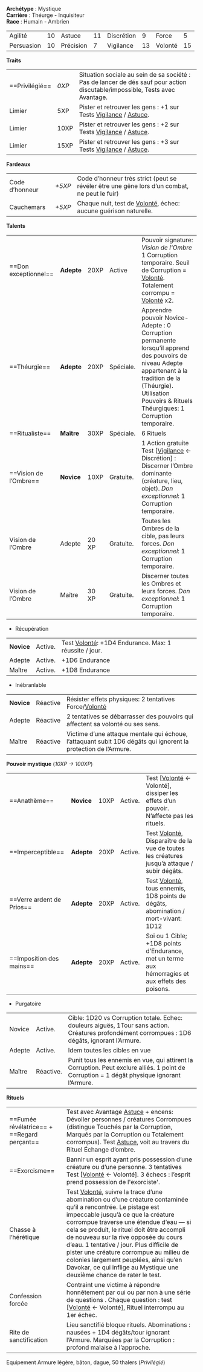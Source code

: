**Archétype** : Mystique  
**Carrière** : Théurge - Inquisiteur  
**Race** : Humain - Ambrien

|     |     |     |     |     |     |     |     |
| --- | --- | --- | --- | --- | --- | --- | --- |
| Agilité | 10  | Astuce | 11  | Discrétion | 9   | Force | 5   |
| Persuasion | 10  | Précision | 7   | Vigilance | 13  | Volonté | 15  |

**Traits**

|     |     |     |
| --- | --- | --- |
| ==Privilégié== | _0XP_ | Situation sociale au sein de sa société : Pas de lancer de dés sauf pour action discutable/impossible, Tests avec Avantage. |
| Limier | 5XP | Pister et retrouver les gens : +1 sur Tests [Vigilance](/Symbaroum/2024-10-28_001.md#Vigilance) / [Astuce](/2024-10-28_001.md#Astuce). |
| Limier | 10XP | Pister et retrouver les gens : +2 sur Tests [Vigilance](/2024-10-28_001.md#Vigilance) / [Astuce](/2024-10-28_001.md#Astuce). |
| Limier | 15XP | Pister et retrouver les gens : +3 sur Tests [Vigilance](/2024-10-28_001.md#Vigilance) / [Astuce](/2024-10-28_001.md#Astuce). |

**Fardeaux**

|     |     |     |
| --- | --- | --- |
| Code d’honneur | _+5XP_ | Code d’honneur très strict (peut se révéler être une gêne lors d’un combat, ne peut le fuir) |
| Cauchemars | _+5XP_ | Chaque nuit, test de [Volonté](/2024-10-28_001.md#Volont%C3%A9), échec: aucune guérison naturelle. |

**Talents**

|     |     |     |     |     |
| --- | --- | --- | --- | --- |
| ==Don exceptionnel== | **Adepte** | 20XP | Active | Pouvoir signature: _Vision de l'Ombre_ 1 Corruption temporaire. Seuil de Corruption = [Volonté](/2024-10-28_001.md#Volont%C3%A9). Totalement corrompu = [Volonté](/2024-10-28_001.md#Volont%C3%A9) x2. |
| ==Théurgie== | **Adepte** | 20XP | Spéciale. | Apprendre pouvoir Novice-Adepte : 0 Corruption permanente lorsqu’il apprend des pouvoirs de niveau Adepte appartenant à la tradition de la (Théurgie). Utilisation Pouvoirs & Rituels Théurgiques: 1 Corruption temporaire. |
| ==Ritualiste== | **Maître** | 30XP | Spéciale. | 6 Rituels |
| ==Vision de l’Ombre== | **Novice** | 10XP | Gratuite. | 1 Action gratuite Test [[Vigilance](/2024-10-28_001.md#Vigilance) ← Discrétion] : Discerner l’Ombre dominante (créature, lieu, objet). _Don exceptionnel_: 1 Corruption temporaire. |
| Vision de l’Ombre | Adepte | 20 XP | Gratuite. | Toutes les Ombres de la cible, pas leurs forces. _Don exceptionnel_: 1 Corruption temporaire. |
| Vision de l’Ombre | Maître | 30 XP | Gratuite. | Discerner toutes les Ombres et leurs forces. _Don exceptionnel_: 1 Corruption temporaire. |

-   Récupération

|     |     |     |
| --- | --- | --- |
| **Novice** | Active. | Test [Volonté](/2024-10-28_001.md#Volont%C3%A9): +1D4 Endurance. Max: 1 réussite / jour. |
| Adepte | Active. | +1D6 Endurance |
| Maître | Active. | +1D8 Endurance |

-   Inébranlable

|     |     |     |
| --- | --- | --- |
| **Novice** | Réactive | Résister effets physiques: 2 tentatives Force/[Volonté](/2024-10-28_001.md#Volont%C3%A9) |
| Adepte | Réactive | 2 tentatives se débarrasser des pouvoirs qui affectent sa volonté ou ses sens. |
| Maître | Réactive | Victime d’une attaque mentale qui échoue, l’attaquant subit 1D6 dégâts qui ignorent la protection de l’Armure. |

**Pouvoir mystique** (_10XP -> 100XP_)

|     |     |     |     |     |
| --- | --- | --- | --- | --- |
| ==Anathème== | **Novice** | 10XP | Active. | Test [[Volonté](/2024-10-28_001.md#Volont%C3%A9) ← Volonté], dissiper les effets d’un pouvoir. N’affecte pas les rituels. |
| ==Imperceptible== | **Adepte** | 20XP | Active. | Test [Volonté](/2024-10-28_001.md#Volont%C3%A9), Disparaître de la vue de toutes les créatures jusqu’à attaque / subir dégâts. |
| ==Verre ardent de Prios== | **Adepte** | 20XP | Active. | Test [Volonté](/2024-10-28_001.md#Volont%C3%A9), tous ennemis, 1D8 points de dégâts, abomination / mort-vivant: 1D12 |
| ==Imposition des mains== | **Adepte** | 20XP | Active. | Soi ou 1 Cible; +1D8 points d’Endurance, met un terme aux hémorragies et aux effets des poisons. |

-   Purgatoire

|     |     |     |
| --- | --- | --- |
| Novice | Active. | Cible: 1D20 vs Corruption totale. Echec: douleurs aiguës, 1Tour sans action. Créatures profondément corrompues : 1D6 dégâts, ignorant l’Armure. |
| Adepte | Active. | Idem toutes les cibles en vue |
| Maître | Réactive. | Punit tous les ennemis en vue, qui attirent la Corruption. Peut exclure alliés. 1 point de Corruption = 1 dégât physique ignorant l’Armure. |

**Rituels**

|     |     |
| --- | --- |
| ==Fumée révélatrice== + ==Regard perçant== | Test avec Avantage [Astuce](/2024-10-28_001.md#Astuce) + encens: Dévoiler personnes / créatures Corrompues (distingue Touchés par la Corruption, Marqués par la Corruption ou Totalement corrompus). Test [Astuce](/2024-10-28_001.md#Astuce), voit au travers du Rituel Échange d’ombre. |
| ==Exorcisme== | Bannir un esprit ayant pris possession d’une créature ou d’une personne. 3 tentatives Test [[Volonté](/2024-10-28_001.md#Volont%C3%A9) ← Volonté]. 3 échecs : l’esprit prend possession de l'exorciste'. |
| Chasse à l’hérétique | Test [Volonté](/2024-10-28_001.md#Volont%C3%A9), suivre la trace d’une abomination ou d’une créature contaminée qu’il a rencontrée. Le pistage est impeccable jusqu’à ce que la créature corrompue traverse une étendue d’eau — si cela se produit, le rituel doit être accompli de nouveau sur la rive opposée du cours d’eau. 1 tentative / jour. Plus difficile de pister une créature corrompue au milieu de colonies largement peuplées, ainsi qu’en Davokar, ce qui inflige au Mystique une deuxième chance de rater le test. |
| Confession forcée | Contraint une victime à répondre honnêtement par oui ou par non à une série de questions . Chaque question : test [[Volonté](/2024-10-28_001.md#Volont%C3%A9) ← Volonté], Rituel interrompu au 1er échec. |
| Rite de sanctification | Lieu sanctifié bloque rituels. Abominations : nausées + 1D4 dégâts/tour ignorant l’Armure. Marquées par la Corruption : profond malaise à l’approche. |

Equipement
Armure légère, bâton, dague, 50 thalers (_Privilégié_)
